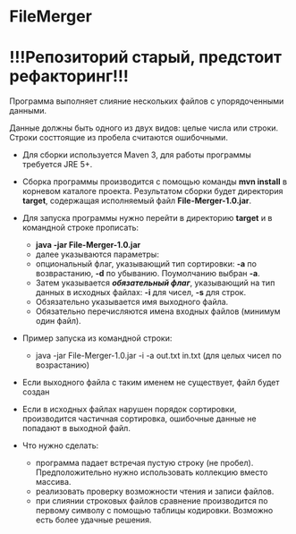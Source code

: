 # FileMerger
# !!!Репозиторий старый, предстоит рефакторинг!!!

Программа выполняет слияние нескольких файлов с упорядоченными данными.

Данные должны быть одного из двух видов: целые числа или строки. Строки состтоящие из пробела считаются ошибочными.

* Для сборки используется Maven 3, для работы программы требуется JRE 5+.
* Сборка программы производится с помощью команды **mvn install** в корневом каталоге проекта. Результатом сборки будет директория **target**, содержащая исполняемый файл **File-Merger-1.0.jar**.
* Для запуска программы нужно перейти в директорию **target** и в командной строке прописать:
    - **java -jar File-Merger-1.0.jar**
    - далее указываются параметры:
    - опциональный флаг, указывающий тип сортировки: **-a**  по возврастанию, **-d** по убыванию. Поумолчанию выбран **-a**.
    - Затем указывается ***обязательный флаг***, указывающий на тип данных в исходных файлах: **-i** для чисел, **-s** для строк.
    - Обзязательно указывается имя выходного файла.
    - Обязательно перечисляются имена входных файлов (минимум один файл).
* Пример запуска из командной строки:
  + java -jar File-Merger-1.0.jar -i -a out.txt in.txt (для целых чисел по возрастанию)
* Если выходного файла с таким именем не существует, файл будет создан

* Если в исходных файлах нарушен порядок сортировки, производится частичная сортировка, ошибочные данные не попадают в выходной файл.

* Что нужно сделать:
  - программа падает встречая пустую строку (не пробел). Предположительно нужно использовать коллекцию вместо массива.
  - реализовать проверку возможности чтения и записи файлов.
  - при слиянии строковых файлов сравнение производится по первому символу с помощью таблицы кодировки. Возможно есть более удачные решения.
